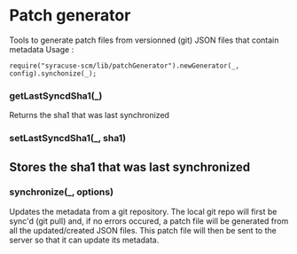 # Patch generator
Tools to generate patch files from versionned (git) JSON files that contain metadata
Usage : 
```
require("syracuse-scm/lib/patchGenerator").newGenerator(_, config).synchonize(_);
```
### getLastSyncdSha1(_)
Returns the sha1 that was last synchronized
### setLastSyncdSha1(_, sha1)
Stores the sha1 that was last synchronized
--------------------------
### synchronize(_, options)
Updates the metadata from a git repository.
The local git repo will first be sync'd (git pull) and, if no errors occured,
a patch file will be generated from all the updated/created JSON files.
This patch file will then be sent to the server so that it can update its metadata.
